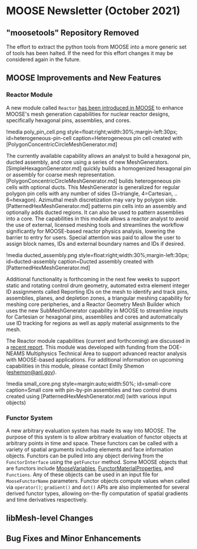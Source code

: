 # MOOSE Newsletter (October 2021)

## "moosetools" Repository Removed

The effort to extract the python tools from MOOSE into a more generic set of tools
has been halted. If the need for this effort changes it may be considered again
in the future.

## MOOSE Improvements and New Features

### Reactor Module

A new module called `Reactor` [has been introduced in MOOSE](reactor/index.md)
to enhance MOOSE's mesh generation capabilities for nuclear reactor designs,
specifically hexagonal pins, assemblies, and cores.

!media poly_pin_cell.png
       style=float:right;width:30%;margin-left:30px;
       id=heterogeneous-pin-cell
       caption=Heterogeneous pin cell created with [PolygonConcentricCircleMeshGenerator.md]

The currently available capability allows an analyst to build a hexagonal pin,
ducted assembly, and core using a series of new MeshGenerators. [SimpleHexagonGenerator.md]
quickly builds a homogenized hexagonal pin or assembly for coarse mesh representation.
[PolygonConcentricCircleMeshGenerator.md] builds heterogeneous pin cells with optional
ducts. This MeshGenerator is generalized for regular polygon pin cells with any
number of sides (3=triangle, 4=Cartesian, .. 6=hexagon). Azimuthal mesh discretization
may vary by polygon side. [PatternedHexMeshGenerator.md] patterns pin cells into an
assembly and optionally adds ducted regions. It can also be used to pattern assemblies
into a core. The capabilities in this module allows a reactor analyst to avoid the
use of external, licensed meshing tools and streamlines the workflow significantly
for MOOSE-based reactor physics analysis, lowering the barrier to entry for users.
Special attention was paid to allow the user to assign block names, IDs and external
boundary names and IDs if desired.

!media ducted_assembly.png
       style=float:right;width:30%;margin-left:30px;
       id=ducted-assembly
       caption=Ducted assembly created with [PatternedHexMeshGenerator.md]

Additional functionality is forthcoming in the next few weeks to support static
and rotating control drum geometry, automated extra element integer ID assignments
called Reporting IDs on the mesh to identify and track pins, assemblies, planes,
and depletion zones, a triangular meshing capability for meshing core peripheries,
and a Reactor Geometry Mesh Builder which uses the new SubMeshGenerator capability
in MOOSE to streamline inputs for Cartesian or hexagonal pins, assemblies and cores
and automatically use ID tracking for regions as well as apply material assignments
to the mesh.

The Reactor module capabilities (current and forthcoming) are discussed in a
[recent report](https://doi.org/10.2172/1821454). This module was developed with
funding from the DOE-NEAMS Multiphysics Technical Area to support advanced reactor
analysis with MOOSE-based applications. For additional information on upcoming
capabilities in this module, please contact Emily Shemon (eshemon@anl.gov).

!media small_core.png
       style=margin:auto;width:50%;
       id=small-core
       caption=Small core with pin-by-pin assemblies and two control drums created using [PatternedHexMeshGenerator.md] (with various input objects)

### Functor System

A new arbitrary evaluation system has made its way into MOOSE. The purpose of
this system is to allow arbitrary evaluation of functor objects at arbitrary
points in time and space. These functors can be called with a variety of spatial
arguments including elements and face information objects. Functors can be
pulled into any object deriving from the `FunctorInterface` using the
`getFunctor` method. Some MOOSE objects that are functors include
[MooseVariables](MooseVariableBase.md#functor-vars),
[FunctorMaterialProperties](Materials/index.md#functor-props), and
`Functions`. Any of these objects can be used in an input file for
`MooseFunctorName` parameters. Functor objects compute values when called via
`operator()`; `gradient()` and `dot()` APIs are also implemented for several
derived functor types, allowing on-the-fly computation of spatial gradients and
time derivatives respectively.

## libMesh-level Changes

## Bug Fixes and Minor Enhancements
